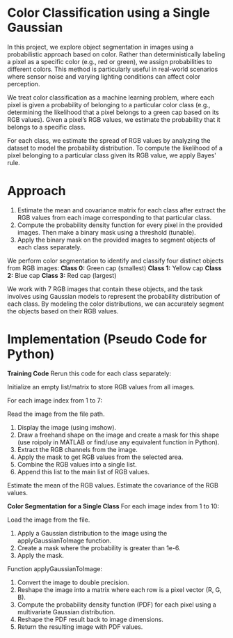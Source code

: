 # Color Classification using a Single Gaussian
In this project, we explore object segmentation in images using a probabilistic approach based on color. Rather than deterministically labeling a pixel as a specific color (e.g., red or green), we assign probabilities to different colors. This method is particularly useful in real-world scenarios where sensor noise and varying lighting conditions can affect color perception.

We treat color classification as a machine learning problem, where each pixel is given a probability of belonging to a particular color class (e.g., determining the likelihood that a pixel belongs to a green cap based on its RGB values). Given a pixel’s RGB values, we estimate the probability that it belongs to a specific class.

For each class, we estimate the spread of RGB values by analyzing the dataset to model the probability distribution. To compute the likelihood of a pixel belonging to a particular class given its RGB value, we apply Bayes' rule.

# Approach 
1) Estimate the mean and covariance matrix for each class after extract the RGB values from each image corresponding to that particular class.
2) Compute the probability density function for every pixel in the provided images. Then make a binary mask using a threshold (tunable).
3) Apply the binary mask on the provided images to segment objects of each class separately.

We perform color segmentation to identify and classify four distinct objects from RGB images:
**Class 0:** Green cap (smallest)
**Class 1:** Yellow cap
**Class 2:** Blue cap
**Class 3:** Red cap (largest)

We work with 7 RGB images that contain these objects, and the task involves using Gaussian models to represent the probability distribution of each class. By modeling the color distributions, we can accurately segment the objects based on their RGB values.

# Implementation (Pseudo Code for Python)
**Training Code**
Rerun this code for each class separately:

Initialize an empty list/matrix to store RGB values from all images.

For each image index from 1 to 7:

Read the image from the file path.
1) Display the image (using imshow).
2) Draw a freehand shape on the image and create a mask for this shape (use roipoly in MATLAB or find/use any equivalent function in Python).
3) Extract the RGB channels from the image.
4) Apply the mask to get RGB values from the selected area.
5) Combine the RGB values into a single list.
6) Append this list to the main list of RGB values.
  
Estimate the mean of the RGB values.
Estimate the covariance of the RGB values.

**Color Segmentation for a Single Class**
For each image index from 1 to 10:

Load the image from the file.
1) Apply a Gaussian distribution to the image using the applyGaussianToImage function.
2) Create a mask where the probability is greater than 1e-6.
3) Apply the mask.
   
Function applyGaussianToImage:
1) Convert the image to double precision.
2) Reshape the image into a matrix where each row is a pixel vector (R, G, B).
3) Compute the probability density function (PDF) for each pixel using a multivariate Gaussian distribution.
4) Reshape the PDF result back to image dimensions.
5) Return the resulting image with PDF values.

 
